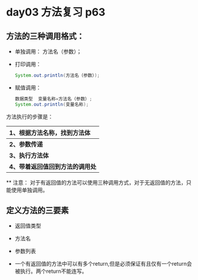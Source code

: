 # day03 方法复习 p63

## 方法的三种调用格式：

* 单独调用：             方法名（参数）；

* 打印调用：

  ```java
  System.out.println(方法名（参数）);
  ```

* 赋值调用：

  ```java
  数据类型  变量名称=方法名（参数）;
  System.out.println(变量名称);
  ```

  

方法执行的步骤是：

| **1、根据方法名称，找到方法体**   |
| :-------------------------------- |
| **2、参数传递**                   |
| **3、执行方法体**                 |
| **4、带着返回值回到方法的调用处** |

** 注意： 对于有返回值的方法可以使用三种调用方式，对于无返回值的方法，只能使用单独调用。

## 定义方法的三要素

* 返回值类型
* 方法名
* 参数列表

 

* 一个有返回值的方法中可以有多个return,但是必须保证有且仅有一个return会被执行。两个return不能连写。
